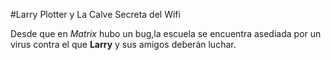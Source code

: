 
#Larry Plotter y La Calve Secreta del Wifi

Desde que en *Matrix* hubo un bug,la escuela se encuentra asediada por un virus
contra el que **Larry** y sus amigos deberán luchar.
